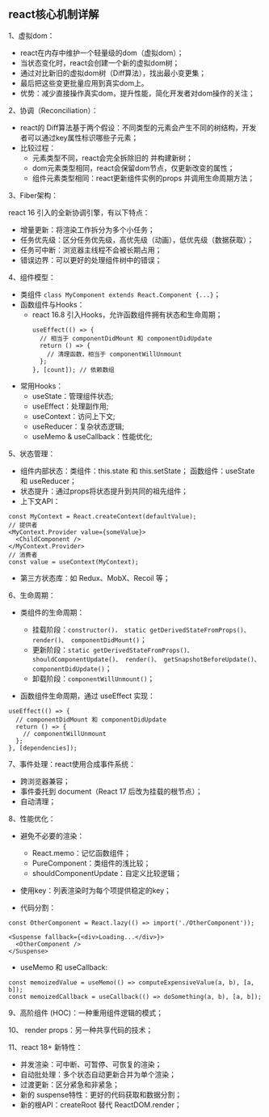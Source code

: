 ## react核心机制详解

1、虚拟dom：
- react在内存中维护一个轻量级的dom（虚拟dom）；
- 当状态变化时，react会创建一个新的虚拟dom树；
- 通过对比新旧的虚拟dom树（Diff算法），找出最小变更集；
- 最后把这些变更批量应用到真实dom上。
- 优势：减少直接操作真实dom，提升性能，简化开发者对dom操作的关注；

2、协调（Reconciliation）：
- react的 Diff算法基于两个假设：不同类型的元素会产生不同的树结构，开发者可以通过key属性标识哪些子元素；
- 比较过程：
   - 元素类型不同，react会完全拆除旧的 并构建新树；
   - dom元素类型相同，react会保留dom节点，仅更新改变的属性；
   - 组件元素类型相同：react更新组件实例的props 并调用生命周期方法；
 
3、Fiber架构：

react 16 引入的全新协调引擎，有以下特点：
- 增量更新：将渲染工作拆分为多个小任务；
- 任务优先级：区分任务优先级，高优先级（动画），低优先级（数据获取）；
- 任务可中断：浏览器主线程不会被长期占用；
- 错误边界：可以更好的处理组件树中的错误；

4、组件模型：
- 类组件 `class MyComponent extends React.Component {...}`；
- 函数组件与Hooks：
   - react 16.8 引入Hooks，允许函数组件拥有状态和生命周期；
     ```
     useEffect(() => {
       // 相当于 componentDidMount 和 componentDidUpdate
       return () => {
         // 清理函数，相当于 componentWillUnmount
       };
     }, [count]); // 依赖数组
     ```
- 常用Hooks：
   - useState：管理组件状态;
   - useEffect：处理副作用;
   - useContext：访问上下文;
   - useReducer：复杂状态逻辑;
   - useMemo & useCallback：性能优化;
 
5、状态管理：
- 组件内部状态：类组件：this.state 和 this.setState； 函数组件：useState 和 useReducer；
- 状态提升：通过props将状态提升到共同的祖先组件；
- 上下文API：
```
const MyContext = React.createContext(defaultValue);
// 提供者
<MyContext.Provider value={someValue}>
  <ChildComponent />
</MyContext.Provider>
// 消费者
const value = useContext(MyContext);
```
- 第三方状态库：如 Redux、MobX、Recoil 等；

6、生命周期：
- 类组件的生命周期：
   - 挂载阶段：`constructor()， static getDerivedStateFromProps()、 render()、 componentDidMount()`；
   - 更新阶段：`static getDerivedStateFromProps()、 shouldComponentUpdate()、 render()、 getSnapshotBeforeUpdate()、 componentDidUpdate()`；
   - 卸载阶段：`componentWillUnmount()`；
 
- 函数组件生命周期，通过 useEffect 实现：
```
useEffect(() => {
  // componentDidMount 和 componentDidUpdate
  return () => {
    // componentWillUnmount
  };
}, [dependencies]);
```

7、事件处理：react使用合成事件系统：
- 跨浏览器兼容；
- 事件委托到 document（React 17 后改为挂载的根节点）；
- 自动清理；

8、性能优化：
- 避免不必要的渲染：
   - React.memo：记忆函数组件；
   - PureComponent：类组件的浅比较；
   - shouldComponentUpdate：自定义比较逻辑；
 
- 使用key：列表渲染时为每个项提供稳定的key；
- 代码分割：
```
const OtherComponent = React.lazy(() => import('./OtherComponent'));

<Suspense fallback={<div>Loading...</div>}>
  <OtherComponent />
</Suspense>
```
- useMemo 和 useCallback:
```
const memoizedValue = useMemo(() => computeExpensiveValue(a, b), [a, b]);
const memoizedCallback = useCallback(() => doSomething(a, b), [a, b]);
```

9、高阶组件 (HOC)：一种重用组件逻辑的模式；

10、 render props：另一种共享代码的技术；

11、react 18+ 新特性：
- 并发渲染：可中断、可暂停、可恢复的渲染；
- 自动批处理：多个状态自动更新合并为单个渲染；
- 过渡更新：区分紧急和非紧急；
- 新的 suspense特性：更好的代码获取和数据分割；
- 新的根API：createRoot 替代 ReactDOM.render；












